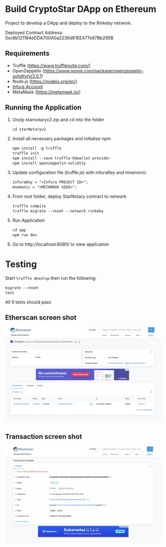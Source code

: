 # Build CryptoStar DApp on Ethereum

Project to develop a DApp and deploy to the Rinkeby network.

Deployed Contract Address: 0xc6b121184eDDA700A0a2236d61EE477e97Bb295B

## Requirements

- Truffle (https://www.trufflesuite.com/)
- OpenZeppelin (https://www.npmjs.com/package/openzeppelin-solidity/v/2.0.1)
- Node.js (https://nodejs.org/en/)
- [Infura Account](https://infura.io/)
- MetaMask (https://metamask.io/)

## Running the Application

1. Unzip starnotaryv2.zip and cd into the folder

   ```
   cd starNotaryv2
   ```

2. Install all necessary packages and initialize npm

   ```
   npm install -g truffle
   truffle init
   npm install --save truffle-hdwallet-provider
   npm install openzeppelin-solidity
   ```

3. Update configuration file (truffle.js) with infuraKey and mnemonic

   ```
   infuraKey = "<Infura PROJECT ID>";
   mnemonic = "<METAMASK SEED>";

   ```

4. From root folder, deploy StarNotary contract to network
   ```
   truffle compile
   truffle migrate --reset --network rinkeby
   ```
5. Run Application
   ```
   cd app
   npm run dev
   ```
6. Go to http://localhost:8080/ to view application

# Testing

Start `truffle develop` then run the following:

```
migrate --reset
test
```

All 9 tests should pass

## Etherscan screen shot

![Etherscan](Etherscan1.png?raw=true "https://rinkeby.etherscan.io")

## Transaction screen shot

![Transaction](transaction.png?raw=true "https://rinkeby.etherscan.io")
